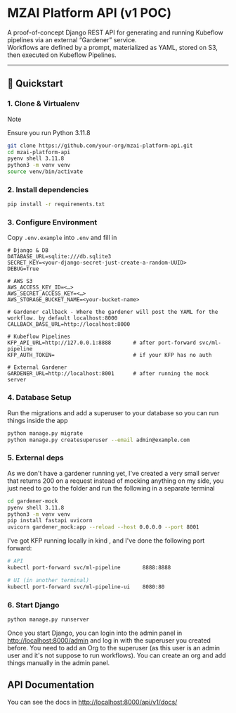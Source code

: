 # MZAI Platform API (v1 POC)

A proof-of-concept Django REST API for generating and running Kubeflow pipelines via an external “Gardener” service.  
Workflows are defined by a prompt, materialized as YAML, stored on S3, then executed on Kubeflow Pipelines.  

---

## 🚀 Quickstart

### 1. Clone & Virtualenv
> [!NOTE]
> Ensure you run Python 3.11.8

```bash
git clone https://github.com/your-org/mzai-platform-api.git
cd mzai-platform-api
pyenv shell 3.11.8
python3 -m venv venv
source venv/bin/activate
```

### 2. Install dependencies

```bash
pip install -r requirements.txt
```

### 3. Configure Environment

Copy `.env.example` into `.env` and fill in

```dotenv
# Django & DB
DATABASE_URL=sqlite:///db.sqlite3  
SECRET_KEY=<your-django-secret-just-create-a-random-UUID>  
DEBUG=True  

# AWS S3
AWS_ACCESS_KEY_ID=<…>
AWS_SECRET_ACCESS_KEY=<…>
AWS_STORAGE_BUCKET_NAME=<your-bucket-name>

# Gardener callback - Where the gardener will post the YAML for the workflow. by default localhost:8000
CALLBACK_BASE_URL=http://localhost:8000

# Kubeflow Pipelines
KFP_API_URL=http://127.0.0.1:8888       # after port-forward svc/ml-pipeline
KFP_AUTH_TOKEN=                         # if your KFP has no auth

# External Gardener
GARDENER_URL=http://localhost:8001      # after running the mock server

```
### 4. Database Setup
Run the migrations and add a superuser to your database so you can run things inside the app

```bash
python manage.py migrate
python manage.py createsuperuser --email admin@example.com
```


### 5. External deps

As we don't have a gardener running yet, I've created a very small server that returns 200 on a request instead of mocking anything on my side, you just need to go to the folder and run the following in a separate terminal

```bash
cd gardener-mock
pyenv shell 3.11.8
python3 -m venv venv
pip install fastapi uvicorn
uvicorn gardener_mock:app --reload --host 0.0.0.0 --port 8001
```

I've got KFP running locally in kind , and I've done the following port forward:

```bash
# API
kubectl port-forward svc/ml-pipeline       8888:8888

# UI (in another terminal)
kubectl port-forward svc/ml-pipeline-ui    8080:80
```


### 6. Start Django

```bash
python manage.py runserver
```

Once you start Django, you can login into the admin panel in
[http://localhost:8000/admin](http://localhost:8000/admin) and log in with the superuser you created before. You need to add an Org to the superuser (as this user is an admin user and it's not suppose to run workflows). You can create an org and add things manually in the admin panel.


## API Documentation

You can see the docs in [http://localhost:8000/api/v1/docs/](http://localhost:8000/api/v1/docs/)